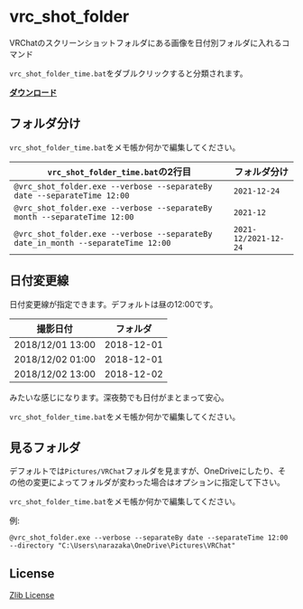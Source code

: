 # vrc_shot_folder

VRChatのスクリーンショットフォルダにある画像を日付別フォルダに入れるコマンド

`vrc_shot_folder_time.bat`をダブルクリックすると分類されます。

**[ダウンロード](https://github.com/Narazaka/vrc_shot_folder/releases)**

## フォルダ分け

`vrc_shot_folder_time.bat`をメモ帳か何かで編集してください。

|`vrc_shot_folder_time.bat`の2行目|フォルダ分け|
|--|--|
|`@vrc_shot_folder.exe --verbose --separateBy date --separateTime 12:00`|`2021-12-24`|
|`@vrc_shot_folder.exe --verbose --separateBy month --separateTime 12:00`|`2021-12`|
|`@vrc_shot_folder.exe --verbose --separateBy date_in_month --separateTime 12:00`|`2021-12/2021-12-24`|

## 日付変更線

日付変更線が指定できます。デフォルトは昼の12:00です。

|撮影日付|フォルダ|
|--|--|
|2018/12/01 13:00|2018-12-01|
|2018/12/02 01:00|2018-12-01|
|2018/12/02 13:00|2018-12-02|

みたいな感じになります。深夜勢でも日付がまとまって安心。

`vrc_shot_folder_time.bat`をメモ帳か何かで編集してください。

## 見るフォルダ

デフォルトでは`Pictures/VRChat`フォルダを見ますが、OneDriveにしたり、その他の変更によってフォルダが変わった場合はオプションに指定して下さい。

`vrc_shot_folder_time.bat`をメモ帳か何かで編集してください。

例:

```
@vrc_shot_folder.exe --verbose --separateBy date --separateTime 12:00 --directory "C:\Users\narazaka\OneDrive\Pictures\VRChat"
```

## License

[Zlib License](https://narazaka.net/license/Zlib?2019)
